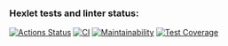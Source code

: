 ### Hexlet tests and linter status:
[![Actions Status](https://github.com/Dzigr/python-project-50/workflows/hexlet-check/badge.svg)](https://github.com/Dzigr/python-project-50/actions)
[![CI](https://github.com/Dzigr/python-project-50/actions/workflows/main.yml/badge.svg)](https://github.com/Dzigr/python-project-50/actions/workflows/main.yml)
[![Maintainability](https://api.codeclimate.com/v1/badges/1f371f57b3a0fdc779f0/maintainability)](https://codeclimate.com/github/Dzigr/python-project-50/maintainability)
[![Test Coverage](https://api.codeclimate.com/v1/badges/1f371f57b3a0fdc779f0/test_coverage)](https://codeclimate.com/github/Dzigr/python-project-50/test_coverage)
